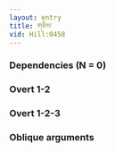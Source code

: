 ```yaml
---
layout: entry
title: གཅིས་
vid: Hill:0458
---
```

### Dependencies (N = 0)


### Overt 1-2


### Overt 1-2-3


### Oblique arguments
